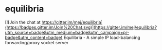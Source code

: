 # equilibria

[![Join the chat at https://gitter.im/mej/equilibria](https://badges.gitter.im/Join%20Chat.svg)](https://gitter.im/mej/equilibria?utm_source=badge&utm_medium=badge&utm_campaign=pr-badge&utm_content=badge)
Equilibria - A simple IP load-balancing forwarding/proxy socket server
